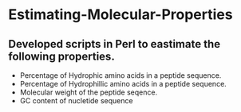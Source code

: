 # Estimating-Molecular-Properties

## Developed scripts in Perl to eastimate the following properties.
- Percentage of Hydrophic amino acids in a peptide sequence.
- Percentage of Hydrophillic  amino acids in a peptide sequence.
- Molecular weight of the peptide seqence.
- GC content of nucletide sequence
